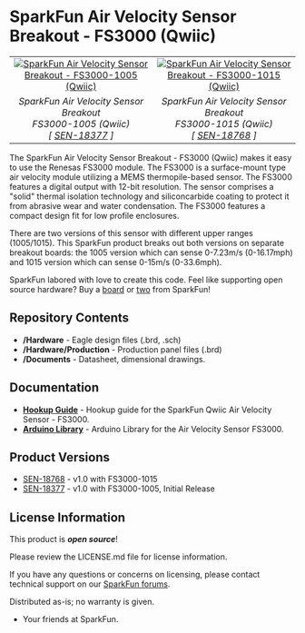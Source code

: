 SparkFun Air Velocity Sensor Breakout - FS3000 (Qwiic)
========================================

<table class="table table-hover table-striped table-bordered">
  <tr align="center">
   <td><a href="https://www.sparkfun.com/products/18377"><img src="https://cdn.sparkfun.com//assets/parts/1/7/7/5/9/18377-SparkFun_Air_Velocity_Sensor_Breakout_-_FS3000__Qwiic_01.jpg" alt="SparkFun Air Velocity Sensor Breakout - FS3000-1005 (Qwiic)"></a></td>
   <td><a href="https://www.sparkfun.com/products/18768"><img src="https://cdn.sparkfun.com//assets/parts/1/8/3/2/3/18768-_SEN_SparkFun_Air_Velocity_Sensor-_01.jpg" alt="SparkFun Air Velocity Sensor Breakout - FS3000-1015 (Qwiic)"></a></td>
  </tr>
  <tr align="center">
   <td><i>SparkFun Air Velocity Sensor Breakout <br /> FS3000-1005 (Qwiic) <br /> [ <a href="https://www.sparkfun.com/products/18377">SEN-18377</a> ]</i></td>
   <td><i>SparkFun Air Velocity Sensor Breakout <br /> FS3000-1015 (Qwiic) <br /> [ <a href="https://www.sparkfun.com/products/18768">SEN-18768</a> ]</i></td>
  </tr>
</table>

The SparkFun Air Velocity Sensor Breakout - FS3000 (Qwiic) makes it easy to use the Renesas FS3000 module. The FS3000 is a surface-mount type air velocity module utilizing a MEMS thermopile-based sensor. The FS3000 features a digital output with 12-bit resolution. The sensor comprises a "solid" thermal isolation technology and siliconcarbide coating to protect it from abrasive wear and water condensation. The FS3000 features a compact design fit for low profile enclosures.

There are two versions of this sensor with different upper ranges (1005/1015). This SparkFun product breaks out both versions on separate breakout boards: the 1005 version which can sense 0-7.23m/s (0-16.17mph) and 1015 version which can sense 0-15m/s (0-33.6mph).

SparkFun labored with love to create this code. Feel like supporting open source hardware?
Buy a [board](https://www.sparkfun.com/products/18377) or [two](https://www.sparkfun.com/products/18768) from SparkFun!

Repository Contents
-------------------

* **/Hardware** - Eagle design files (.brd, .sch)
* **/Hardware/Production** - Production panel files (.brd)
* **/Documents** - Datasheet, dimensional drawings.

Documentation
--------------
* **[Hookup Guide](https://learn.sparkfun.com/tutorials/air-velocity-sensor-breakout---fs3000-hookup-guide)** - Hookup guide for the SparkFun Qwiic Air Velocity Sensor - FS3000.
* **[Arduino Library](https://github.com/sparkfun/SparkFun_FS3000_Arduino_Library)** - Arduino Library for the Air Velocity Sensor FS3000.

Product Versions
----------------
* [SEN-18768](https://www.sparkfun.com/products/18768) - v1.0 with FS3000-1015
* [SEN-18377](https://www.sparkfun.com/products/18377) - v1.0 with FS3000-1005, Initial Release

License Information
-------------------

This product is _**open source**_! 

Please review the LICENSE.md file for license information. 

If you have any questions or concerns on licensing, please contact technical support on our [SparkFun forums](https://forum.sparkfun.com/viewforum.php?f=152).

Distributed as-is; no warranty is given.

- Your friends at SparkFun.
